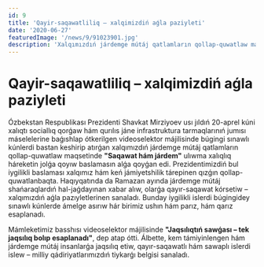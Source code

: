 ```yaml
---
id: 9
title: 'Qayir-saqawatliliq – xalqimizdiń aǵla paziyleti'
date: '2020-06-27'
featuredImage: '/news/9/91023901.jpg'
description: 'Xalqımızdıń járdemge mútáj qatlamların qollap-quwatlaw maqsetinde "Saqawat hám járdem" ulıwma xalıqlıq háreketi'
---
```


# Qayir-saqawatliliq – xalqimizdiń aǵla paziyleti

Ózbekstan Respublikası Prezidenti Shavkat Mirziyoev usı jıldıń 20-aprel kúni xalıqtı sociallıq qorǵaw hám qurılıs jáne infrastruktura tarmaqlarınıń jumısı máselelerine baǵıshlap ótkerilgen videoselektor májilisinde búgingi sınawlı kúnlerdi bastan keshirip atırǵan xalqımızdıń járdemge mútáj qatlamların qollap-quwatlaw maqsetinde **"Saqawat hám járdem"** ulıwma xalıqlıq háreketin jolǵa qoyıw baslamasın alǵa qoyǵan edi. Prezidentimizdiń bul iygilikli baslaması xalqımız hám keń jámiyetshilik tárepinen qızǵın qollap-quwatlanbaqta. Haqıyqatında da Ramazan ayında járdemge mútáj shańaraqlardıń hal-jaǵdayınan xabar alıw, olarǵa qayır-saqawat kórsetiw – xalqımızdıń aǵla pazıyletlerinen sanaladı. Bunday iygilikli islerdi búgingidey sınawlı kúnlerde ámelge asırıw hár birimiz ushın hám parız, hám qarız esaplanadı.

Mámleketimiz basshısı videoselektor májilisinde **"Jaqsılıqtıń sawǵası – tek jaqsılıq bolıp esaplanadı"**, dep atap ótti. Álbette, kem támiyinlengen hám járdemge mútáj insanlarǵa jaqsılıq etiw, qayır-saqawatlı hám sawaplı islerdi islew – milliy qádiriyatlarımızdıń tiykarǵı belgisi sanaladı.
